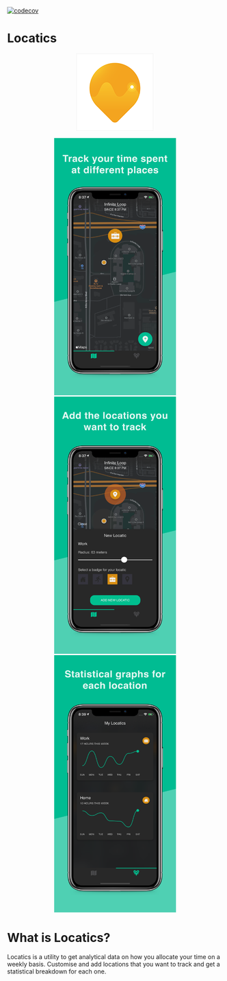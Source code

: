 [![codecov](https://codecov.io/gh/LukeSmith16/Locatics/branch/onboarding-feature/graph/badge.svg)](https://codecov.io/gh/LukeSmith16/Locatics)

# Locatics
<p align="center">
  <img src="https://github.com/LukeSmith16/Locatics/blob/pre-release/Icon-60%403x.png">
</p>

<p align="center">
  <img src="https://github.com/LukeSmith16/Locatics/blob/pre-release/xs-03.png" width="285" height="600">
  <img src="https://github.com/LukeSmith16/Locatics/blob/pre-release/1.png" width="285" height="600">
  <img src="https://github.com/LukeSmith16/Locatics/blob/pre-release/xs-03-iOS-1242x2688.png.png" width="285" height="600">
</p>

# What is Locatics?
Locatics is a utility to get analytical data on how you allocate your time on a weekly basis. Customise and add locations that you want to track and get a statistical breakdown for each one.
